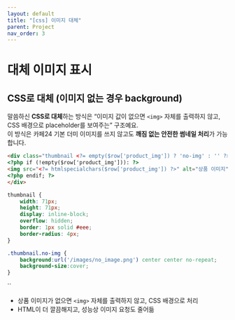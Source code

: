 ```yaml
---
layout: default
title: "[css] 이미지 대체"
parent: Project
nav_order: 3
---
```



# 대체 이미지 표시

## CSS로 대체 (이미지 없는 경우 background)

말씀하신 **CSS로 대체**하는 방식은 “이미지 값이 없으면 `<img>` 자체를 출력하지 않고, CSS 배경으로 placeholder를 보여주는” 구조예요.  
이 방식은 카페24 기본 더미 이미지를 쓰지 않고도 **깨짐 없는 안전한 썸네일 처리**가 가능합니다.

```html
<div class="thumbnail <?= empty($row['product_img']) ? 'no-img' : '' ?>">     
<?php if (!empty($row['product_img'])): ?>         
<img src="<?= htmlspecialchars($row['product_img']) ?>" alt="상품 이미지">     
<?php endif; ?> 
</div>
```

```css
thumbnail {
    width: 71px;
    height: 71px;
    display: inline-block;
    overflow: hidden;
    border: 1px solid #eee;
    border-radius: 4px;
}
```


```css
.thumbnail.no-img {     
	background:url('/images/no_image.png') center center no-repeat;     
	background-size:cover; 
}
```

``
- 상품 이미지가 없으면 `<img>` 자체를 출력하지 않고, CSS 배경으로 처리    
- HTML이 더 깔끔해지고, 성능상 이미지 요청도 줄어듦

